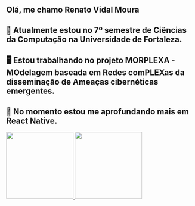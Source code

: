 ## Olá, me chamo Renato Vidal Moura 
## :book: Atualmente estou no 7º semestre de Ciências da Computação na Universidade de Fortaleza. 
## 🖥️ Estou trabalhando no projeto MORPLEXA - MOdelagem baseada em Redes comPLEXas da disseminação de Ameaças cibernéticas emergentes.
## :book: No momento estou me aprofundando mais em React Native.

<div>
<a href="https://github.com/Renato0402">
<img height="180em" src="https://github-readme-stats.vercel.app/api/top-langs/?username=Renato0402&layout=compact&langs_count=7&theme=dracula"/>
<img height="180em" src="https://github-readme-stats.vercel.app/api?username=Renato0402&show_icons=true&theme=dracula&include_all_commits=true&count_private=true"/>
</div>
<!--
**Renato0402/Renato0402** is a ✨ _special_ ✨ repository because its `README.md` (this file) appears on your GitHub profile.

Here are some ideas to get you started:


- 🌱 I’m currently learning ...
- 👯 I’m looking to collaborate on ...
- 🤔 I’m looking for help with ...
- 💬 Ask me about ...
- 📫 How to reach me: ...
- 😄 Pronouns: ...
- ⚡ Fun fact: ...
-->
